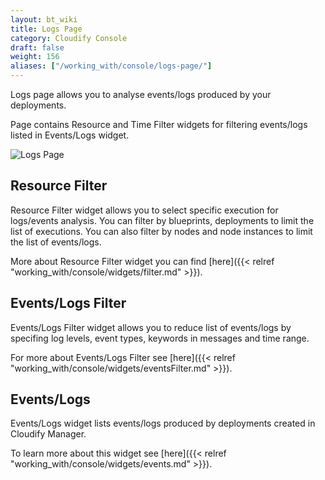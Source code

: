 ```yaml
---
layout: bt_wiki
title: Logs Page
category: Cloudify Console
draft: false
weight: 156
aliases: ["/working_with/console/logs-page/"]
---
```


Logs page allows you to analyse events/logs produced by your deployments.

Page contains Resource and Time Filter widgets for filtering events/logs listed in Events/Logs widget. 

![Logs Page]( /images/ui/logsPage/logs-page.png )


## Resource Filter

Resource Filter widget allows you to select specific execution for logs/events analysis. You can filter by blueprints, deployments to limit the list of executions.  You can also filter by nodes and node instances to limit the list of events/logs.

More about Resource Filter widget you can find [here]({{< relref "working_with/console/widgets/filter.md" >}}).


## Events/Logs Filter

Events/Logs Filter widget allows you to reduce list of events/logs by specifing log levels, event types, keywords in messages and time range.

For more about Events/Logs Filter see [here]({{< relref "working_with/console/widgets/eventsFilter.md" >}}).


## Events/Logs

Events/Logs widget lists events/logs produced by deployments created in Cloudify Manager.

To learn more about this widget see [here]({{< relref "working_with/console/widgets/events.md" >}}).


